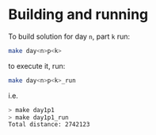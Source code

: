 # Building and running

To build solution for day `n`, part `k` run:
```sh
make day<n>p<k>
```
to execute it, run:
```sh
make day<n>p<k>_run
```
i.e.
```sh
> make day1p1
> make day1p1_run
Total distance: 2742123
```
